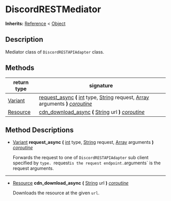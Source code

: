   
# DiscordRESTMediator
  
**Inherits:** [Reference](https://docs.godotengine.org/en/3.5/classes/class_reference.html) < [Object](https://docs.godotengine.org/en/3.5/classes/class_object.html)  
  
  
## Description
  
Mediator class of `DiscordRESTAPIAdapter` class.  
  
## Methods
  
| return type                                                                 | signature                                                                                                                                                                                                                                                                                                       |
|-----------------------------------------------------------------------------|-----------------------------------------------------------------------------------------------------------------------------------------------------------------------------------------------------------------------------------------------------------------------------------------------------------------|
| [Variant](https://docs.godotengine.org/en/3.5/classes/class_variant.html)   | [request\_async](#method-request-async) **(** [int](https://docs.godotengine.org/en/3.5/classes/class_int.html) type, [String](https://docs.godotengine.org/en/3.5/classes/class_string.html) request, [Array](https://docs.godotengine.org/en/3.5/classes/class_array.html) arguments **)** <u>_coroutine_</u> |
| [Resource](https://docs.godotengine.org/en/3.5/classes/class_resource.html) | [cdn\_download\_async](#method-cdn-download-async) **(** [String](https://docs.godotengine.org/en/3.5/classes/class_string.html) url **)** <u>_coroutine_</u>                                                                                                                                                   |  
  
## Method Descriptions
  
- <a name="method-request-async"></a>[Variant](https://docs.godotengine.org/en/3.5/classes/class_variant.html) **request\_async** **(** [int](https://docs.godotengine.org/en/3.5/classes/class_int.html) type, [String](https://docs.godotengine.org/en/3.5/classes/class_string.html) request, [Array](https://docs.godotengine.org/en/3.5/classes/class_array.html) arguments **)** <u>_coroutine_</u>  
  
	Forwards the request to one of `DiscordRESTAPIAdapter` sub client specified by
	`type. `request` is the request endpoint. `arguments` is the request arguments.  
________________

- <a name="method-cdn-download-async"></a>[Resource](https://docs.godotengine.org/en/3.5/classes/class_resource.html) **cdn\_download\_async** **(** [String](https://docs.godotengine.org/en/3.5/classes/class_string.html) url **)** <u>_coroutine_</u>  
  
	Downloads the resource at the given `url`.
  
